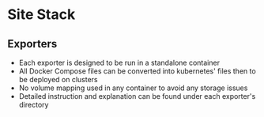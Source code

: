 # Site Stack

## Exporters
- Each exporter is designed to be run in a standalone container
- All Docker Compose files can be converted into kubernetes' files then to be deployed on clusters
- No volume mapping used in any container to avoid any storage issues   
- Detailed instruction and explanation can be found under each exporter's directory